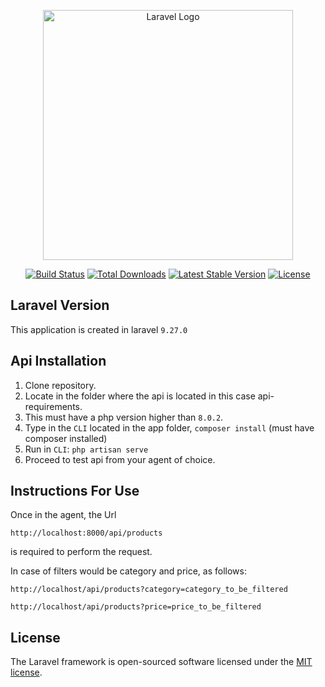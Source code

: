 <p align="center"><a href="https://laravel.com" target="_blank"><img src="https://raw.githubusercontent.com/laravel/art/master/logo-lockup/5%20SVG/2%20CMYK/1%20Full%20Color/laravel-logolockup-cmyk-red.svg" width="400" alt="Laravel Logo"></a></p>

<p align="center">
<a href="https://travis-ci.org/laravel/framework"><img src="https://travis-ci.org/laravel/framework.svg" alt="Build Status"></a>
<a href="https://packagist.org/packages/laravel/framework"><img src="https://img.shields.io/packagist/dt/laravel/framework" alt="Total Downloads"></a>
<a href="https://packagist.org/packages/laravel/framework"><img src="https://img.shields.io/packagist/v/laravel/framework" alt="Latest Stable Version"></a>
<a href="https://packagist.org/packages/laravel/framework"><img src="https://img.shields.io/packagist/l/laravel/framework" alt="License"></a>
</p>

## Laravel Version

This application is created in laravel `9.27.0`


## Api Installation
1. Clone repository.
2. Locate in the folder where the api is located in this case api-requirements.
3. This must have a php version higher than `8.0.2`.
4. Type in the `CLI` located in the app folder, `composer install` (must have composer installed)
5. Run in `CLI`: `php artisan serve`
6. Proceed to test api from your agent of choice.

## Instructions For Use

Once in the agent, the Url 
```text
http://localhost:8000/api/products 
```
is required to perform the request.

In case of filters would be category and price, as follows:

```text
http://localhost/api/products?category=category_to_be_filtered
```
```text
http://localhost/api/products?price=price_to_be_filtered
```
## License

The Laravel framework is open-sourced software licensed under the [MIT license](https://opensource.org/licenses/MIT).
